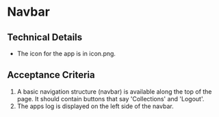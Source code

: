 # Navbar

## Technical Details

* The icon for the app is in icon.png.

## Acceptance Criteria

1. A basic navigation structure (navbar) is available along the top of the page. It should contain buttons that say 'Collections' and 'Logout'.
2. The apps log is displayed on the left side of the navbar.
